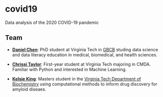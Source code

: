 # covid19
Data analysis of the 2020 COVID-19 pandemic

## Team

- **[Daniel Chen](https://daniel.rbind.io/)**: PhD student at Virginia Tech in [GBCB](https://gbcb.graduateschool.vt.edu/) studing data science and data literacy education in medical, biomedical, and health sciences.

- **[Chrissi Taylor]()**: First-year student at Virginia Tech majoring in CMDA. Familiar with Python and interested in Machine Learning. 

- **[Kelsie King](https://github.com/kelsieking23)**: Masters student in the [Virginia Tech Department of Biochemistry](https://www.biochem.vt.edu/) using computational methods to inform drug discovery for amyloid diseaes.

